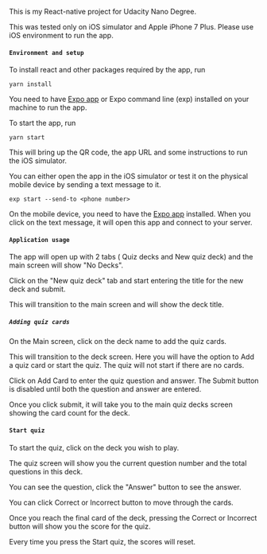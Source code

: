 



This is my React-native project for Udacity Nano Degree.

This was tested only on iOS simulator and Apple iPhone 7 Plus. Please use iOS environment to run the app.


#### `Environment and setup`

To install react and other packages required by the app, run 

```
yarn install
```

You need to have [Expo app](https://expo.io) or Expo command line (exp) installed on your machine to run the app.

To start the app, run 

```
yarn start
```

This will bring up the QR code, the app URL and some instructions to run the iOS simulator.

You can either open the app in the iOS simulator or test it on the physical mobile device by sending a text message to it.

```
exp start --send-to <phone number>
```

On the mobile device, you need to have the [Expo app](https://expo.io) installed. When you click on the text message, it will open this app and connect to your server.

#### `Application usage`

The app will open up with 2 tabs ( Quiz decks  and New quiz deck) and the main screen will show "No Decks".

Click on the "New quiz deck" tab and start entering the title for the new deck and submit.

This will transition to the main screen and will show the deck title.

##### `Adding quiz cards`

On the Main screen, click on the deck name to add the quiz cards. 

This will transition to the deck screen.  Here you will have the option to Add a quiz card or start the quiz.  The quiz will not start if there are no cards.

Click on Add Card to enter the quiz question and answer. The Submit button is disabled until both the question and answer are entered.

Once you click submit, it will take you to the main quiz decks screen showing the card count for the deck.

#### `Start quiz`

To start the quiz, click on the deck you wish to play.

The quiz screen will show you the current question number and the total questions in this deck.

You can see the question, click the "Answer" button to see the answer.

You can click Correct or Incorrect button to move through the cards. 

Once you reach the final card of the deck, pressing the Correct or Incorrect button will show you the score for the quiz.

Every time you press the Start quiz, the scores will reset.


